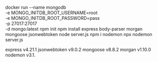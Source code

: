 docker run --name mongodb \
  -e MONGO_INITDB_ROOT_USERNAME=root \
  -e MONGO_INITDB_ROOT_PASSWORD=pass \
  -p 27017:27017 \
  -d mongo:latest
npm init
npm install express body-parser morgan mongoose jsonwebtoken
node server.js
npm i nodemon
npx nodemon server.js

express v4.21.1
jsonwebtoken v9.0.2
mongoose v8.8.2
morgan v1.10.0
nodemon v3.1.